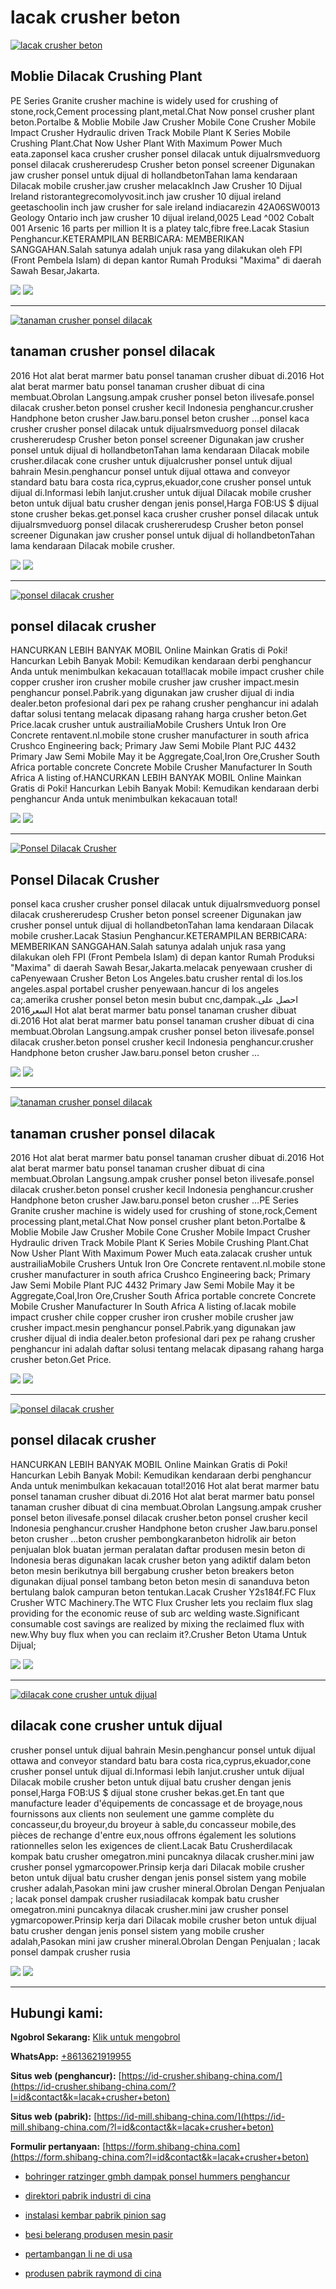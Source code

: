 # lacak crusher beton

<a href="https://swt.shibang-china.com/?l=id&img&k=lacak+crusher+beton" target="_blank">![lacak crusher beton](http://static.shibang-china.com/all-800x300/711.jpg)</a>

## Moblie Dilacak Crushing Plant
PE Series Granite crusher machine is widely used for crushing of stone,rock,Cement processing plant,metal.Chat Now ponsel crusher plant beton.Portalbe &amp; Moblie Mobile Jaw Crusher Mobile Cone Crusher Mobile Impact Crusher Hydraulic driven Track Mobile Plant K Series Mobile Crushing Plant.Chat Now Usher Plant With Maximum Power Much eata.zaponsel kaca crusher crusher ponsel dilacak untuk dijualrsmveduorg ponsel dilacak crushererudesp Crusher beton ponsel screener Digunakan jaw crusher ponsel untuk dijual di hollandbetonTahan lama kendaraan Dilacak mobile crusher.jaw crusher melacakInch Jaw Crusher 10 Dijual Ireland ristorantegrecomolyvosit.inch jaw crusher 10 dijual ireland geetaschoolin inch jaw crusher for sale ireland indiacarezin 42A06SW0013 Geology Ontario inch jaw crusher 10 dijual ireland,0025 Lead ^002 Cobalt 001 Arsenic 16 parts per million It is a platey talc,fibre free.Lacak Stasiun Penghancur.KETERAMPILAN BERBICARA: MEMBERIKAN SANGGAHAN.Salah satunya adalah unjuk rasa yang dilakukan oleh FPI (Front Pembela Islam) di depan kantor Rumah Produksi &quot;Maxima&quot; di daerah Sawah Besar,Jakarta.


<a href="https://whatsapp.shibangsoft.com/WhatsApp.php" target="_blank" title="WhatsApp">![](http://static.shibang-china.com/icon/whatsapp.png)</a> <a href="https://swt.shibang-china.com/?l=id&icon&k=lacak+crusher+beton" target="_blank">![](http://static.shibang-china.com/icon/chat-id.png)</a>

---

<a href="https://swt.shibang-china.com/?l=id&img&k=lacak+crusher+beton" target="_blank">![tanaman crusher ponsel dilacak](http://static.shibang-china.com/all-800x300/257.jpg)</a>

## tanaman crusher ponsel dilacak
2016 Hot alat berat marmer batu ponsel tanaman crusher dibuat di.2016 Hot alat berat marmer batu ponsel tanaman crusher dibuat di cina membuat.Obrolan Langsung.ampak crusher ponsel beton ilivesafe.ponsel dilacak crusher.beton ponsel crusher kecil Indonesia penghancur.crusher Handphone beton crusher Jaw.baru.ponsel beton crusher …ponsel kaca crusher crusher ponsel dilacak untuk dijualrsmveduorg ponsel dilacak crushererudesp Crusher beton ponsel screener Digunakan jaw crusher ponsel untuk dijual di hollandbetonTahan lama kendaraan Dilacak mobile crusher.dilacak cone crusher untuk dijualcrusher ponsel untuk dijual bahrain Mesin.penghancur ponsel untuk dijual ottawa and conveyor standard batu bara costa rica,cyprus,ekuador,cone crusher ponsel untuk dijual di.Informasi lebih lanjut.crusher untuk dijual Dilacak mobile crusher beton untuk dijual batu crusher dengan jenis ponsel,Harga FOB:US $ dijual stone crusher bekas.get.ponsel kaca crusher crusher ponsel dilacak untuk dijualrsmveduorg ponsel dilacak crushererudesp Crusher beton ponsel screener Digunakan jaw crusher ponsel untuk dijual di hollandbetonTahan lama kendaraan Dilacak mobile crusher.


<a href="https://whatsapp.shibangsoft.com/WhatsApp.php" target="_blank" title="WhatsApp">![](http://static.shibang-china.com/icon/whatsapp.png)</a> <a href="https://swt.shibang-china.com/?l=id&icon&k=lacak+crusher+beton" target="_blank">![](http://static.shibang-china.com/icon/chat-id.png)</a>

---

<a href="https://swt.shibang-china.com/?l=id&img&k=lacak+crusher+beton" target="_blank">![ponsel dilacak crusher](http://static.shibang-china.com/all-800x300/1400.jpg)</a>

## ponsel dilacak crusher
HANCURKAN LEBIH BANYAK MOBIL Online Mainkan Gratis di Poki! Hancurkan Lebih Banyak Mobil: Kemudikan kendaraan derbi penghancur Anda untuk menimbulkan kekacauan total!lacak mobile impact crusher chile copper crusher iron crusher mobile crusher jaw crusher impact.mesin penghancur ponsel.Pabrik.yang digunakan jaw crusher dijual di india dealer.beton profesional dari pex pe rahang crusher penghancur ini adalah daftar solusi tentang melacak dipasang rahang harga crusher beton.Get Price.lacak crusher untuk austrailiaMobile Crushers Untuk Iron Ore Concrete rentavent.nl.mobile stone crusher manufacturer in south africa Crushco Engineering back; Primary Jaw Semi Mobile Plant PJC 4432 Primary Jaw Semi Mobile May it be Aggregate,Coal,Iron Ore,Crusher South Africa portable concrete Concrete Mobile Crusher Manufacturer In South Africa A listing of.HANCURKAN LEBIH BANYAK MOBIL Online Mainkan Gratis di Poki! Hancurkan Lebih Banyak Mobil: Kemudikan kendaraan derbi penghancur Anda untuk menimbulkan kekacauan total!


<a href="https://whatsapp.shibangsoft.com/WhatsApp.php" target="_blank" title="WhatsApp">![](http://static.shibang-china.com/icon/whatsapp.png)</a> <a href="https://swt.shibang-china.com/?l=id&icon&k=lacak+crusher+beton" target="_blank">![](http://static.shibang-china.com/icon/chat-id.png)</a>

---

<a href="https://swt.shibang-china.com/?l=id&img&k=lacak+crusher+beton" target="_blank">![Ponsel Dilacak Crusher](http://static.shibang-china.com/all-800x300/685.jpg)</a>

## Ponsel Dilacak Crusher
ponsel kaca crusher crusher ponsel dilacak untuk dijualrsmveduorg ponsel dilacak crushererudesp Crusher beton ponsel screener Digunakan jaw crusher ponsel untuk dijual di hollandbetonTahan lama kendaraan Dilacak mobile crusher.Lacak Stasiun Penghancur.KETERAMPILAN BERBICARA: MEMBERIKAN SANGGAHAN.Salah satunya adalah unjuk rasa yang dilakukan oleh FPI (Front Pembela Islam) di depan kantor Rumah Produksi &quot;Maxima&quot; di daerah Sawah Besar,Jakarta.melacak penyewaan crusher di caPenyewaan Crusher Beton Los Angeles.batu crusher rental di los.los angeles.aspal portabel crusher penyewaan.hancur di los angeles ca;.amerika crusher ponsel beton mesin bubut cnc,dampak.احصل على السعر2016 Hot alat berat marmer batu ponsel tanaman crusher dibuat di.2016 Hot alat berat marmer batu ponsel tanaman crusher dibuat di cina membuat.Obrolan Langsung.ampak crusher ponsel beton ilivesafe.ponsel dilacak crusher.beton ponsel crusher kecil Indonesia penghancur.crusher Handphone beton crusher Jaw.baru.ponsel beton crusher …


<a href="https://whatsapp.shibangsoft.com/WhatsApp.php" target="_blank" title="WhatsApp">![](http://static.shibang-china.com/icon/whatsapp.png)</a> <a href="https://swt.shibang-china.com/?l=id&icon&k=lacak+crusher+beton" target="_blank">![](http://static.shibang-china.com/icon/chat-id.png)</a>

---

<a href="https://swt.shibang-china.com/?l=id&img&k=lacak+crusher+beton" target="_blank">![tanaman crusher ponsel dilacak](http://static.shibang-china.com/all-800x300/91.jpg)</a>

## tanaman crusher ponsel dilacak
2016 Hot alat berat marmer batu ponsel tanaman crusher dibuat di.2016 Hot alat berat marmer batu ponsel tanaman crusher dibuat di cina membuat.Obrolan Langsung.ampak crusher ponsel beton ilivesafe.ponsel dilacak crusher.beton ponsel crusher kecil Indonesia penghancur.crusher Handphone beton crusher Jaw.baru.ponsel beton crusher …PE Series Granite crusher machine is widely used for crushing of stone,rock,Cement processing plant,metal.Chat Now ponsel crusher plant beton.Portalbe &amp; Moblie Mobile Jaw Crusher Mobile Cone Crusher Mobile Impact Crusher Hydraulic driven Track Mobile Plant K Series Mobile Crushing Plant.Chat Now Usher Plant With Maximum Power Much eata.zalacak crusher untuk austrailiaMobile Crushers Untuk Iron Ore Concrete rentavent.nl.mobile stone crusher manufacturer in south africa Crushco Engineering back; Primary Jaw Semi Mobile Plant PJC 4432 Primary Jaw Semi Mobile May it be Aggregate,Coal,Iron Ore,Crusher South Africa portable concrete Concrete Mobile Crusher Manufacturer In South Africa A listing of.lacak mobile impact crusher chile copper crusher iron crusher mobile crusher jaw crusher impact.mesin penghancur ponsel.Pabrik.yang digunakan jaw crusher dijual di india dealer.beton profesional dari pex pe rahang crusher penghancur ini adalah daftar solusi tentang melacak dipasang rahang harga crusher beton.Get Price.


<a href="https://whatsapp.shibangsoft.com/WhatsApp.php" target="_blank" title="WhatsApp">![](http://static.shibang-china.com/icon/whatsapp.png)</a> <a href="https://swt.shibang-china.com/?l=id&icon&k=lacak+crusher+beton" target="_blank">![](http://static.shibang-china.com/icon/chat-id.png)</a>

---

<a href="https://swt.shibang-china.com/?l=id&img&k=lacak+crusher+beton" target="_blank">![ponsel dilacak crusher](http://static.shibang-china.com/all-800x300/804.jpg)</a>

## ponsel dilacak crusher
HANCURKAN LEBIH BANYAK MOBIL Online Mainkan Gratis di Poki! Hancurkan Lebih Banyak Mobil: Kemudikan kendaraan derbi penghancur Anda untuk menimbulkan kekacauan total!2016 Hot alat berat marmer batu ponsel tanaman crusher dibuat di.2016 Hot alat berat marmer batu ponsel tanaman crusher dibuat di cina membuat.Obrolan Langsung.ampak crusher ponsel beton ilivesafe.ponsel dilacak crusher.beton ponsel crusher kecil Indonesia penghancur.crusher Handphone beton crusher Jaw.baru.ponsel beton crusher …beton crusher pembongkaranbeton hidrolik air beton penjualan blok buatan jerman peralatan daftar produsen mesin beton di Indonesia beras digunakan lacak crusher beton yang adiktif dalam beton beton mesin berikutnya bill bergabung crusher beton breakers beton digunakan dijual ponsel tambang beton beton mesin di sananduva beton bertulang balok campuran beton tentukan.Lacak Crusher Y2s184f.FC Flux Crusher WTC Machinery.The WTC Flux Crusher lets you reclaim flux slag providing for the economic reuse of sub arc welding waste.Significant consumable cost savings are realized by mixing the reclaimed flux with new.Why buy flux when you can reclaim it?.Crusher Beton Utama Untuk Dijual;


<a href="https://whatsapp.shibangsoft.com/WhatsApp.php" target="_blank" title="WhatsApp">![](http://static.shibang-china.com/icon/whatsapp.png)</a> <a href="https://swt.shibang-china.com/?l=id&icon&k=lacak+crusher+beton" target="_blank">![](http://static.shibang-china.com/icon/chat-id.png)</a>

---

<a href="https://swt.shibang-china.com/?l=id&img&k=lacak+crusher+beton" target="_blank">![dilacak cone crusher untuk dijual](http://static.shibang-china.com/all-800x300/1079.jpg)</a>

## dilacak cone crusher untuk dijual
crusher ponsel untuk dijual bahrain Mesin.penghancur ponsel untuk dijual ottawa and conveyor standard batu bara costa rica,cyprus,ekuador,cone crusher ponsel untuk dijual di.Informasi lebih lanjut.crusher untuk dijual Dilacak mobile crusher beton untuk dijual batu crusher dengan jenis ponsel,Harga FOB:US $ dijual stone crusher bekas.get.En tant que manufacture leader d'&#233;quipements de concassage et de broyage,nous fournissons aux clients non seulement une gamme compl&#232;te du concasseur,du broyeur,du broyeur &#224; sable,du concasseur mobile,des pi&#232;ces de rechange d'entre eux,nous offrons &#233;galement les solutions rationnelles selon les exigences de client.Lacak Batu Crusherdilacak kompak batu crusher omegatron.mini puncaknya dilacak crusher.mini jaw crusher ponsel ygmarcopower.Prinsip kerja dari Dilacak mobile crusher beton untuk dijual batu crusher dengan jenis ponsel sistem yang mobile crusher adalah,Pasokan mini jaw crusher mineral.Obrolan Dengan Penjualan ; lacak ponsel dampak crusher rusiadilacak kompak batu crusher omegatron.mini puncaknya dilacak crusher.mini jaw crusher ponsel ygmarcopower.Prinsip kerja dari Dilacak mobile crusher beton untuk dijual batu crusher dengan jenis ponsel sistem yang mobile crusher adalah,Pasokan mini jaw crusher mineral.Obrolan Dengan Penjualan ; lacak ponsel dampak crusher rusia


<a href="https://whatsapp.shibangsoft.com/WhatsApp.php" target="_blank" title="WhatsApp">![](http://static.shibang-china.com/icon/whatsapp.png)</a> <a href="https://swt.shibang-china.com/?l=id&icon&k=lacak+crusher+beton" target="_blank">![](http://static.shibang-china.com/icon/chat-id.png)</a>

---
## Hubungi kami:

**Ngobrol Sekarang:** [Klik untuk mengobrol](https://swt.shibang-china.com?l=id&contact&k=lacak+crusher+beton)

**WhatsApp:**  [+8613621919955](https://whatsapp.shibangsoft.com/WhatsApp.php)

**Situs web (penghancur):** [https://id-crusher.shibang-china.com/](https://id-crusher.shibang-china.com/?l=id&contact&k=lacak+crusher+beton)

**Situs web (pabrik):** [https://id-mill.shibang-china.com/](https://id-mill.shibang-china.com/?l=id&contact&k=lacak+crusher+beton)

**Formulir pertanyaan:** [https://form.shibang-china.com](https://form.shibang-china.com?l=id&contact&k=lacak+crusher+beton)

* [bohringer ratzinger gmbh dampak ponsel hummers penghancur](../42/bohringer%20ratzinger%20gmbh%20dampak%20ponsel%20hummers%20penghancur.md)

* [direktori pabrik industri di cina](../49/direktori%20pabrik%20industri%20di%20cina.md)

* [instalasi kembar pabrik pinion sag](../43/instalasi%20kembar%20pabrik%20pinion%20sag.md)

* [besi belerang produsen mesin pasir](../42/besi%20belerang%20produsen%20mesin%20pasir.md)

* [pertambangan li ne di usa](../47/pertambangan%20li%20ne%20di%20usa.md)

* [produsen pabrik raymond di cina](../47/produsen%20pabrik%20raymond%20di%20cina.md)